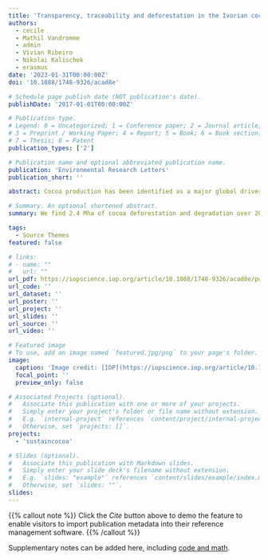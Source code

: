 ```yaml
---
title: 'Transparency, traceability and deforestation in the Ivorian cocoa supply chain'
authors:
  - cecile
  - Mathil Vandromme
  - admin
  - Vivian Ribeiro
  - Nikolai Kalischek
  - erasmus
date: '2023-01-31T00:00:00Z'
doi: '10.1088/1748-9326/acad8e'

# Schedule page publish date (NOT publication's date).
publishDate: '2017-01-01T00:00:00Z'

# Publication type.
# Legend: 0 = Uncategorized; 1 = Conference paper; 2 = Journal article;
# 3 = Preprint / Working Paper; 4 = Report; 5 = Book; 6 = Book section;
# 7 = Thesis; 8 = Patent
publication_types: ['2']

# Publication name and optional abbreviated publication name.
publication: 'Environmental Research Letters'
publication_short: ''

abstract: Cocoa production has been identified as a major global driver of deforestation, but its precise contribution to deforestation dynamics in West Africa remains unclear. It is also unknown to what degree companies and international markets are able to trace their cocoa imports, and satisfy their sustainable sourcing commitments. Here, we use publicly-available remote-sensing and supply chain data for Côte d'Ivoire, the world's largest cocoa producer, to quantify cocoa-driven deforestation and trace 2019 cocoa exports and the associated deforestation from their department of origin, via trading companies, to international markets. We find 2.4 Mha of cocoa deforestation and degradation over 2000–2019, i.e. 125 000 ha y−1, representing 45% of the total deforestation and forest degradation over that period. Only 43.6% (95% CI 42.6%–44.7%) of exports can be traced back to a specific cooperative and department. The majority of cocoa (over 55%) thus remains untraced, either indirectly sourced from local intermediaries by major traders (23.9%, 95% CI 22.9%–24.9%), or exported by untransparent traders—who disclose no information about their suppliers (32.4%). Traceability to farm lags further behind, and is insufficient to meet the EU due-diligence legislation's proposed requirement for geolocation of product origins. We estimate that trading companies in the Cocoa and Forests Initiative have mapped 40% of the total farms supplying them, representing only 22% of all Ivorian cocoa exports in 2019. We identify 838 000 hectares of deforestation over 2000–2015 associated with 2019 EU imports, 56% of this arising through untraced sourcing. We discuss issues of company- and state-led traceability systems, often presented as solutions to deforestation, and stress the need for transparency and for the sector to work beyond individual supply chains, at landscape-level, calling for collaboration, stronger regulatory policies, and investments to preserve the remaining stretches of forests in West Africa.

# Summary. An optional shortened abstract.
summary: We find 2.4 Mha of cocoa deforestation and degradation over 2000–2019, i.e. 125 000 ha y−1, representing 45% of the total deforestation and forest degradation over that period.

tags:
  - Source Themes
featured: false

# links:
# - name: ""
#   url: ""
url_pdf: https://iopscience.iop.org/article/10.1088/1748-9326/acad8e/pdf
url_code: ''
url_dataset: ''
url_poster: ''
url_project: ''
url_slides: ''
url_source: ''
url_video: ''

# Featured image
# To use, add an image named `featured.jpg/png` to your page's folder.
image:
  caption: 'Image credit: [IOP](https://iopscience.iop.org/article/10.1088/1748-9326/acad8e/)'
  focal_point: ''
  preview_only: false

# Associated Projects (optional).
#   Associate this publication with one or more of your projects.
#   Simply enter your project's folder or file name without extension.
#   E.g. `internal-project` references `content/project/internal-project/index.md`.
#   Otherwise, set `projects: []`.
projects: 
  - 'sustaincocoa'

# Slides (optional).
#   Associate this publication with Markdown slides.
#   Simply enter your slide deck's filename without extension.
#   E.g. `slides: "example"` references `content/slides/example/index.md`.
#   Otherwise, set `slides: ""`.
slides:
---
```


{{% callout note %}}
Click the _Cite_ button above to demo the feature to enable visitors to import publication metadata into their reference management software.
{{% /callout %}}

Supplementary notes can be added here, including [code and math](https://wowchemy.com/docs/content/writing-markdown-latex/).
